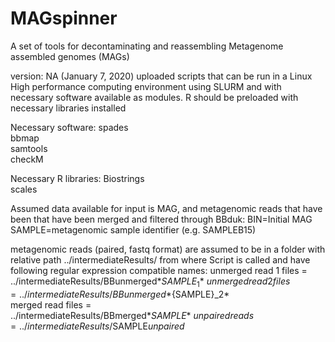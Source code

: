 # MAGspinner
A set of tools for decontaminating and reassembling Metagenome assembled genomes (MAGs)

version: NA (January 7, 2020) uploaded scripts that can be run in a Linux High performance computing environment using SLURM and with necessary software available as modules. R should be preloaded with necessary libraries installed

Necessary software:
spades\
bbmap\
samtools\
checkM

Necessary R libraries:
Biostrings\
scales

Assumed data available for input is MAG, and metagenomic reads that have been that have been merged and filtered through BBduk:
BIN=Initial MAG\
SAMPLE=metagenomic sample identifier (e.g. SAMPLEB15)

metagenomic reads (paired, fastq format) are assumed to be in a folder with relative path ../intermediateResults/ from where Script is called and have following regular expression compatible names:
unmerged read 1 files = ../intermediateResults/BBunmerged*${SAMPLE}_1*\
unmerged read 2 files = ../intermediateResults/BBunmerged*${SAMPLE}_2*\
merged read files = ../intermediateResults/BBmerged*$SAMPLE*\
unpaired reads = ../intermediateResults/$SAMPLE*unpaired*

